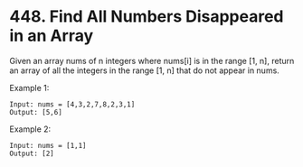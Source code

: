 # 448. Find All Numbers Disappeared in an Array

Given an array nums of n integers where nums[i] is in the range [1, n], return an array of all the integers in the range [1, n] that do not appear in nums.

Example 1:
```
Input: nums = [4,3,2,7,8,2,3,1]
Output: [5,6]

```

Example 2:
```
Input: nums = [1,1]
Output: [2]
```